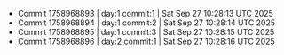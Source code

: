 - Commit 1758968893 | day:1 commit:1 | Sat Sep 27 10:28:13 UTC 2025
- Commit 1758968894 | day:1 commit:2 | Sat Sep 27 10:28:14 UTC 2025
- Commit 1758968895 | day:1 commit:3 | Sat Sep 27 10:28:15 UTC 2025
- Commit 1758968896 | day:2 commit:1 | Sat Sep 27 10:28:16 UTC 2025
